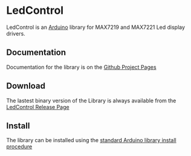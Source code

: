 LedControl
==========
LedControl is an [Arduino](http://arduino.cc) library for MAX7219 and MAX7221 Led display drivers.

Documentation
-------------
Documentation for the library is on the [Github Project Pages](http://wayoda.github.io/LedControl/)

Download
--------
The lastest binary version of the Library is always available from the 
[LedControl Release Page](https://github.com/wayoda/LedControl/releases) 


Install
-------
The library can be installed using the [standard Arduino library install procedure](http://arduino.cc/en/Guide/Libraries#.UwxndHX5PtY)  







